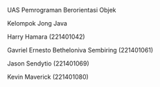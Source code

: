 UAS Pemrograman Berorientasi Objek

Kelompok Jong Java


Harry Hamara (221401042)

Gavriel Ernesto Betheloniva Sembiring (221401061)

Jason Sendytio (221401069)

Kevin Maverick (221401080)
